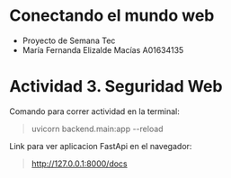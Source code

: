 # Conectando el mundo web
- Proyecto de Semana Tec
- María Fernanda Elizalde Macías A01634135

# Actividad 3. Seguridad Web

Comando para correr actividad en la terminal:
> uvicorn backend.main:app --reload

Link para ver aplicacion FastApi en el navegador:
> http://127.0.0.1:8000/docs
